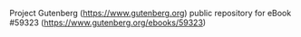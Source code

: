 Project Gutenberg (https://www.gutenberg.org) public repository for
eBook #59323 (https://www.gutenberg.org/ebooks/59323)
